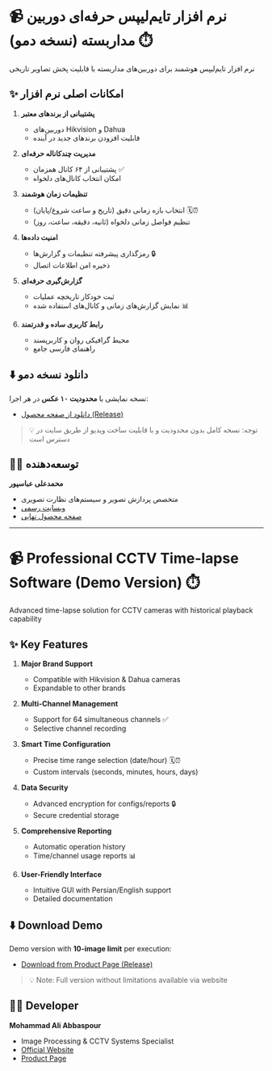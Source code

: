 # 📹 نرم افزار تایم‌لیپس حرفه‌ای دوربین مداربسته (نسخه دمو) ⏱️

نرم افزار تایم‌لیپس هوشمند برای دوربین‌های مداربسته با قابلیت پخش تصاویر تاریخی

## ✨ امکانات اصلی نرم افزار
1. **پشتیبانی از برندهای معتبر**  
   - دوربین‌های Hikvision و Dahua
   - قابلیت افزودن برندهای جدید در آینده

2. **مدیریت چندکاناله حرفه‌ای**  
   - پشتیبانی از ۶۴ کانال همزمان ✅
   - امکان انتخاب کانال‌های دلخواه

3. **تنظیمات زمان هوشمند**  
   - انتخاب بازه زمانی دقیق (تاریخ و ساعت شروع/پایان) 🗓️⏰
   - تنظیم فواصل زمانی دلخواه (ثانیه، دقیقه، ساعت، روز)

4. **امنیت داده‌ها**  
   - رمزگذاری پیشرفته تنظیمات و گزارش‌ها 🔒
   - ذخیره امن اطلاعات اتصال

5. **گزارش‌گیری حرفه‌ای**  
   - ثبت خودکار تاریخچه عملیات
   - نمایش گزارش‌های زمانی و کانال‌های استفاده شده 📊

6. **رابط کاربری ساده و قدرتمند**  
   - محیط گرافیکی روان و کاربرپسند
   - راهنمای فارسی جامع

## ⬇️ دانلود نسخه دمو
نسخه نمایشی با **محدودیت ۱۰ عکس** در هر اجرا:
- [دانلود از صفحه محصول (Release)](https://intellsoft.ir/product/time-lapse-software-with-cctv-playback-film/)

> 💡 توجه: نسخه کامل بدون محدودیت و با قابلیت ساخت ویدیو از طریق سایت در دسترس است

## 👨‍💻 توسعه‌دهنده
**محمدعلی عباسپور**  
- متخصص پردازش تصویر و سیستم‌های نظارت تصویری
- [وبسایت رسمی](https://intellsoft.ir)
- [صفحه محصول نهایی](https://intellsoft.ir/product/time-lapse-software-with-cctv-playback-film/)

---

# 📹 Professional CCTV Time-lapse Software (Demo Version) ⏱️

Advanced time-lapse solution for CCTV cameras with historical playback capability

## ✨ Key Features
1. **Major Brand Support**  
   - Compatible with Hikvision & Dahua cameras
   - Expandable to other brands

2. **Multi-Channel Management**  
   - Support for 64 simultaneous channels ✅
   - Selective channel recording

3. **Smart Time Configuration**  
   - Precise time range selection (date/hour) 🗓️⏰
   - Custom intervals (seconds, minutes, hours, days)

4. **Data Security**  
   - Advanced encryption for configs/reports 🔒
   - Secure credential storage

5. **Comprehensive Reporting**  
   - Automatic operation history
   - Time/channel usage reports 📊

6. **User-Friendly Interface**  
   - Intuitive GUI with Persian/English support
   - Detailed documentation

## ⬇️ Download Demo
Demo version with **10-image limit** per execution:
- [Download from Product Page (Release)](https://intellsoft.ir/product/time-lapse-software-with-cctv-playback-film/)

> 💡 Note: Full version without limitations available via website

## 👨‍💻 Developer
**Mohammad Ali Abbaspour**  
- Image Processing & CCTV Systems Specialist
- [Official Website](https://intellsoft.ir)
- [Product Page](https://intellsoft.ir/product/time-lapse-software-with-cctv-playback-film/)